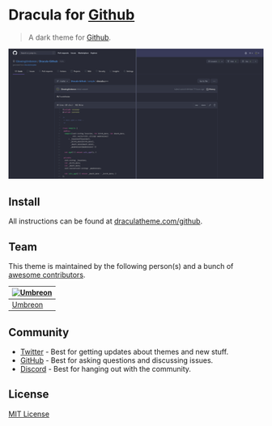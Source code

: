# Dracula for [Github](https://github.com)

> A dark theme for [Github](https://github.com).

![Screenshot](./screenshot.png)

## Install

All instructions can be found at [draculatheme.com/github](https://draculatheme.com/github).

## Team

This theme is maintained by the following person(s) and a bunch of [awesome contributors](https://github.com/dracula/github/graphs/contributors).

| [![Umbreon](https://github.com/GlowingUmbreon.png?size=100)](https://github.com/GlowingUmbreon) |
| ----------------------------------------------------------------------------------------------- |
| [Umbreon](https://github.com/GlowingUmbreon)                                                    |

## Community

- [Twitter](https://twitter.com/draculatheme) - Best for getting updates about themes and new stuff.
- [GitHub](https://github.com/dracula/dracula-theme/discussions) - Best for asking questions and discussing issues.
- [Discord](https://draculatheme.com/discord-invite) - Best for hanging out with the community.

## License

[MIT License](./LICENSE)

